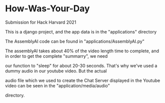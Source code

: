 # How-Was-Your-Day
Submission for Hack Harvard 2021


This is a django project, and the app data is in the "applications" directory

The AssemblyAI code can be found in "applications/AssemblyAI.py"

The assemblyAI takes about 40% of the video length time to complete, and in order to get the complete "summarry", we need

our function to "sleep" for about 20-30 seconds. That's why we've used a dummy audio in our youtube video. But the actual 

audio file which we used to create the Chat Server displayed in the Youtube video can be seen in the "application/media/audio"

directory.
